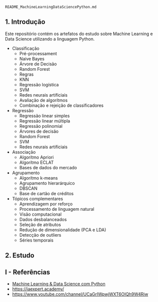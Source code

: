 `README_MachineLearningDataSciencePython.md`

## 1. Introdução

Este repositório contém os artefatos do estudo sobre Machine Learning e Data Science utilizando a linguagem Python.

* Classificação
  * Pré-processament
  * Naive Bayes
  * Árvore de Decisão
  * Random Forest
  * Regras
  * KNN
  * Regressão logística
  * SVM
  * Redes neurais artificiais
  * Avaliação de algorítmos
  * Combinação e rejeição de classificadores
* Regressão
  * Regressão linear simples
  * Regressão linear múltipla
  * Regressão polinomial
  * Árvores de decisão
  * Random Forest
  * SVM 
  * Redes neurais artificiais
* Associação
  * Algorítmo Apriori
  * Algorítmo ECLAT
  * Bases de dados do mercado
* Agrupamento
  * Algorítmo k-means
  * Agrupamento hierarárquico
  * DBSCAN
  * Base de cartão de créditos
* Tópicos complementares
  * Aprendizagem por reforço
  * Processamento de linguagem natural
  * Visão computacional
  * Dados desbalanceados
  * Seleção de atributos
  * Redução de dimensionalidade (PCA e LDA)
  * Detecção de outliers
  * Séries temporais

## 2. Estudo




## I - Referências

* [Machine Learning & Data Science com Python](https://www.udemy.com/course/machine-learning-e-data-science-com-python-y)
* https://iaexpert.academy/
* https://www.youtube.com/channel/UCaGrIWpwjWXT6OIQh9W4Riw